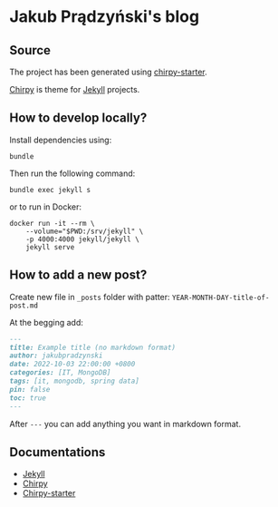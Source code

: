 # Jakub Prądzyński's blog

## Source
The project has been generated using [chirpy-starter](https://github.com/cotes2020/chirpy-starter).

[Chirpy](https://github.com/cotes2020/jekyll-theme-chirpy) is theme for [Jekyll](https://jekyllrb.com/) projects.

## How to develop locally?

Install dependencies using:
```shell
bundle
```

Then run the following command:
```shell
bundle exec jekyll s
```

or to run in Docker:
```shell
docker run -it --rm \
    --volume="$PWD:/srv/jekyll" \
    -p 4000:4000 jekyll/jekyll \
    jekyll serve
```

## How to add a new post?

Create new file in `_posts` folder with patter: `YEAR-MONTH-DAY-title-of-post.md`

At the begging add:
```markdown
---
title: Example title (no markdown format)
author: jakubpradzynski
date: 2022-10-03 22:00:00 +0800
categories: [IT, MongoDB]
tags: [it, mongodb, spring data]
pin: false
toc: true
---
```

After `---` you can add anything you want in markdown format.

## Documentations

- [Jekyll](https://jekyllrb.com/docs/)
- [Chirpy](https://chirpy.cotes.page/)
- [Chirpy-starter](https://github.com/cotes2020/chirpy-starter)
